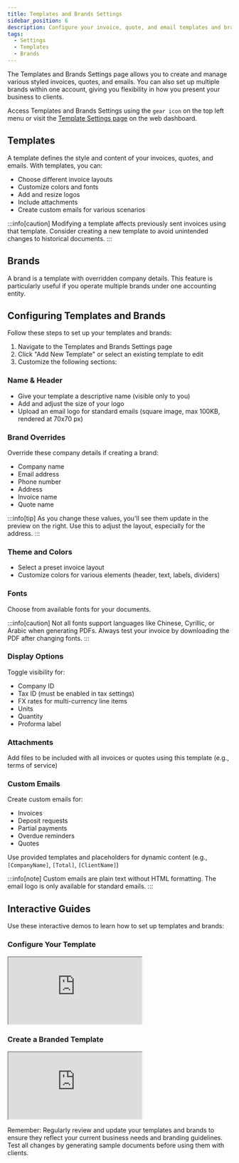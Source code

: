 ```yaml
---
title: Templates and Brands Settings
sidebar_position: 6
description: Configure your invoice, quote, and email templates and brands in Fiskl
tags:
  - Settings
  - Templates
  - Brands
---
```


The Templates and Brands Settings page allows you to create and manage various styled invoices, quotes, and emails. You can also set up multiple brands within one account, giving you flexibility in how you present your business to clients.

Access Templates and Brands Settings using the `gear icon` on the top left menu or visit the [Template Settings page](https://sandbox.fiskl.ca/templates) on the web dashboard.

## Templates

A template defines the style and content of your invoices, quotes, and emails. With templates, you can:

- Choose different invoice layouts
- Customize colors and fonts
- Add and resize logos
- Include attachments
- Create custom emails for various scenarios

:::info[caution]
Modifying a template affects previously sent invoices using that template. Consider creating a new template to avoid unintended changes to historical documents.
:::

## Brands

A brand is a template with overridden company details. This feature is particularly useful if you operate multiple brands under one accounting entity.

## Configuring Templates and Brands

Follow these steps to set up your templates and brands:

1. Navigate to the Templates and Brands Settings page
2. Click "Add New Template" or select an existing template to edit
3. Customize the following sections:

### Name & Header
- Give your template a descriptive name (visible only to you)
- Add and adjust the size of your logo
- Upload an email logo for standard emails (square image, max 100KB, rendered at 70x70 px)

### Brand Overrides
Override these company details if creating a brand:
- Company name
- Email address
- Phone number
- Address
- Invoice name
- Quote name

:::info[tip]
As you change these values, you'll see them update in the preview on the right. Use this to adjust the layout, especially for the address.
:::

### Theme and Colors
- Select a preset invoice layout
- Customize colors for various elements (header, text, labels, dividers)

### Fonts
Choose from available fonts for your documents.

:::info[caution]
Not all fonts support languages like Chinese, Cyrillic, or Arabic when generating PDFs. Always test your invoice by downloading the PDF after changing fonts.
:::

### Display Options
Toggle visibility for:
- Company ID
- Tax ID (must be enabled in tax settings)
- FX rates for multi-currency line items
- Units
- Quantity
- Proforma label

### Attachments
Add files to be included with all invoices or quotes using this template (e.g., terms of service)

### Custom Emails
Create custom emails for:
- Invoices
- Deposit requests
- Partial payments
- Overdue reminders
- Quotes

Use provided templates and placeholders for dynamic content (e.g., `[CompanyName]`, `[Total]`, `[ClientName]`)

:::info[note]
Custom emails are plain text without HTML formatting. The email logo is only available for standard emails.
:::

## Interactive Guides

Use these interactive demos to learn how to set up templates and brands:

### Configure Your Template
<div style={{ position: 'relative', paddingBottom: '56.25%', height: 0, width: '100%' }}>
  <iframe
    style={{ position: 'absolute', top: 0, left: 0, width: '100%', height: '100%', border: 0 }}
    src="https://demo.fiskl.com/e/clz9jx3mf0030l30d73gjxbhl/tour"
    allowFullScreen
    webkitallowfullscreen="true"
    mozallowfullscreen="true"
    allowtransparency="true"
  ></iframe>
</div>

### Create a Branded Template
<div style={{ position: 'relative', paddingBottom: '56.25%', height: 0, width: '100%' }}>
  <iframe
    style={{ position: 'absolute', top: 0, left: 0, width: '100%', height: '100%', border: 0 }}
    src="https://demo.fiskl.com/share/clzazu9qj0007ie0c8f76kk8r/tour"
    allowFullScreen
    webkitallowfullscreen="true"
    mozallowfullscreen="true"
    allowtransparency="true"
  ></iframe>
</div>

Remember: Regularly review and update your templates and brands to ensure they reflect your current business needs and branding guidelines. Test all changes by generating sample documents before using them with clients.